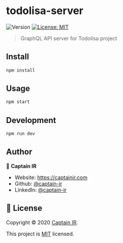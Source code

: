 # todolisa-server

![Version](https://img.shields.io/badge/version-1.0.0-blue.svg?cacheSeconds=2592000)
[![License: MIT](https://img.shields.io/badge/License-MIT-yellow.svg)](https://github.com/IoTprint/todolisa-server/blob/master/LICENSE)

> GraphQL API server for Todolisa project

## Install

```sh
npm install
```

## Usage

```sh
npm start
```

## Development

```sh
npm run dev
```

## Author

👤 **Captain IR**

- Website: https://captainir.com
- Github: [@captain-ir](https://github.com/captain-ir)
- LinkedIn: [@captain-ir](https://linkedin.com/in/captain-ir)

## 📝 License

Copyright © 2020 [Captain IR](https://github.com/captain-ir).

This project is [MIT](https://github.com/Todolisa/todolisa-server/blob/master/LICENSE) licensed.
